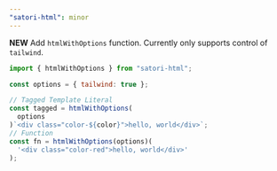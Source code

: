 ```yaml
---
"satori-html": minor
---
```


**NEW** Add `htmlWithOptions` function. Currently only supports control of `tailwind`.

```js
import { htmlWithOptions } from "satori-html";

const options = { tailwind: true };

// Tagged Template Literal
const tagged = htmlWithOptions(
  options
)`<div class="color-${color}">hello, world</div>`;
// Function
const fn = htmlWithOptions(options)(
  '<div class="color-red">hello, world</div>'
);
```
